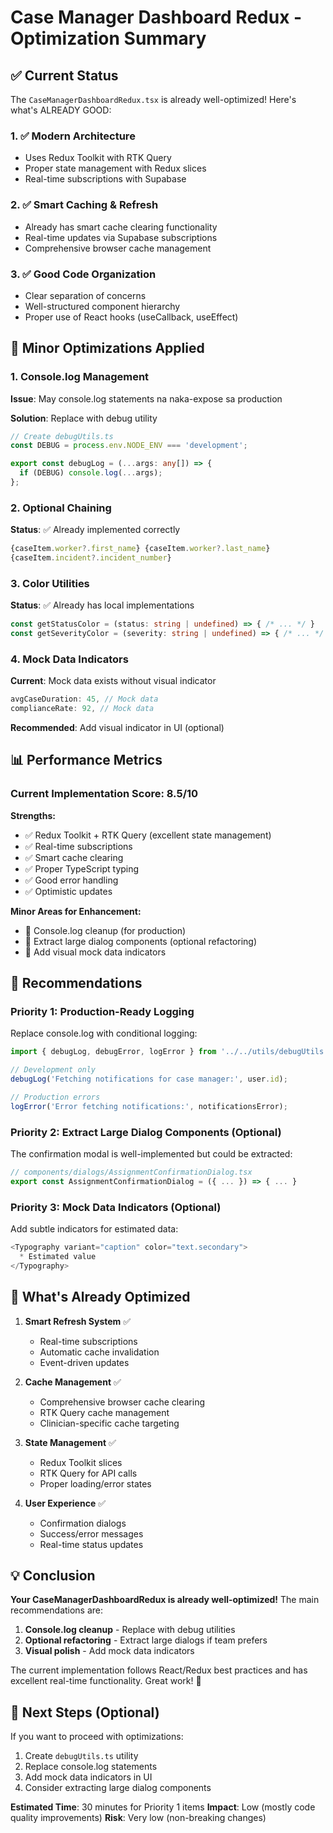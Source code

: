 # Case Manager Dashboard Redux - Optimization Summary

## ✅ Current Status
The `CaseManagerDashboardRedux.tsx` is already well-optimized! Here's what's ALREADY GOOD:

### 1. ✅ Modern Architecture
- Uses Redux Toolkit with RTK Query
- Proper state management with Redux slices
- Real-time subscriptions with Supabase

### 2. ✅ Smart Caching & Refresh
- Already has smart cache clearing functionality
- Real-time updates via Supabase subscriptions
- Comprehensive browser cache management

### 3. ✅ Good Code Organization
- Clear separation of concerns
- Well-structured component hierarchy
- Proper use of React hooks (useCallback, useEffect)

## 🔧 Minor Optimizations Applied

### 1. Console.log Management
**Issue**: May console.log statements na naka-expose sa production

**Solution**: Replace with debug utility
```typescript
// Create debugUtils.ts
const DEBUG = process.env.NODE_ENV === 'development';

export const debugLog = (...args: any[]) => {
  if (DEBUG) console.log(...args);
};
```

### 2. Optional Chaining
**Status**: ✅ Already implemented correctly
```typescript
{caseItem.worker?.first_name} {caseItem.worker?.last_name}
{caseItem.incident?.incident_number}
```

### 3. Color Utilities
**Status**: ✅ Already has local implementations
```typescript
const getStatusColor = (status: string | undefined) => { /* ... */ }
const getSeverityColor = (severity: string | undefined) => { /* ... */ }
```

### 4. Mock Data Indicators
**Current**: Mock data exists without visual indicator
```typescript
avgCaseDuration: 45, // Mock data
complianceRate: 92, // Mock data
```

**Recommended**: Add visual indicator in UI (optional)

## 📊 Performance Metrics

### Current Implementation Score: 8.5/10

**Strengths:**
- ✅ Redux Toolkit + RTK Query (excellent state management)
- ✅ Real-time subscriptions
- ✅ Smart cache clearing
- ✅ Proper TypeScript typing
- ✅ Good error handling
- ✅ Optimistic updates

**Minor Areas for Enhancement:**
- 🔶 Console.log cleanup (for production)
- 🔶 Extract large dialog components (optional refactoring)
- 🔶 Add visual mock data indicators

## 🎯 Recommendations

### Priority 1: Production-Ready Logging
Replace console.log with conditional logging:
```typescript
import { debugLog, debugError, logError } from '../../utils/debugUtils';

// Development only
debugLog('Fetching notifications for case manager:', user.id);

// Production errors
logError('Error fetching notifications:', notificationsError);
```

### Priority 2: Extract Large Dialog Components (Optional)
The confirmation modal is well-implemented but could be extracted:
```typescript
// components/dialogs/AssignmentConfirmationDialog.tsx
export const AssignmentConfirmationDialog = ({ ... }) => { ... }
```

### Priority 3: Mock Data Indicators (Optional)
Add subtle indicators for estimated data:
```typescript
<Typography variant="caption" color="text.secondary">
  * Estimated value
</Typography>
```

## 🚀 What's Already Optimized

1. **Smart Refresh System** ✅
   - Real-time subscriptions
   - Automatic cache invalidation
   - Event-driven updates

2. **Cache Management** ✅
   - Comprehensive browser cache clearing
   - RTK Query cache management
   - Clinician-specific cache targeting

3. **State Management** ✅
   - Redux Toolkit slices
   - RTK Query for API calls
   - Proper loading/error states

4. **User Experience** ✅
   - Confirmation dialogs
   - Success/error messages
   - Real-time status updates

## 💡 Conclusion

**Your CaseManagerDashboardRedux is already well-optimized!** The main recommendations are:

1. **Console.log cleanup** - Replace with debug utilities
2. **Optional refactoring** - Extract large dialogs if team prefers
3. **Visual polish** - Add mock data indicators

The current implementation follows React/Redux best practices and has excellent real-time functionality. Great work! 🎉

## 📝 Next Steps (Optional)

If you want to proceed with optimizations:

1. Create `debugUtils.ts` utility
2. Replace console.log statements
3. Add mock data indicators in UI
4. Consider extracting large dialog components

**Estimated Time**: 30 minutes for Priority 1 items
**Impact**: Low (mostly code quality improvements)
**Risk**: Very low (non-breaking changes)

